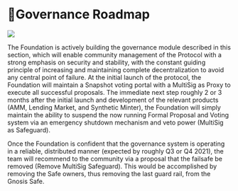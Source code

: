 # 🚦Governance Roadmap



![](https://lh6.googleusercontent.com/1Bni260Zib5c15IxPtUUO7Y0Hvh_WhW6lKT0IpQ2u_kBmEaJEXUwadlQWh-jfJmwTaXJmkpX1Ukf5oQkoanuPC0jolIBfVIqqy42nt0358taixp2Gxj3CfdHj5lTNt85XetIJMZO)

The Foundation is actively building the governance module described in this section, which will enable community management of the Protocol with a strong emphasis on security and stability, with the constant guiding principle of increasing and maintaining complete decentralization to avoid any central point of failure. At the initial launch of the protocol, the Foundation will maintain a Snapshot voting portal with a MultiSig as Proxy to execute all successful proposals. The immediate next step roughly 2 or 3 months after the initial launch and development of the relevant products \(AMM, Lending Market, and Synthetic Minter\), the Foundation will simply maintain the ability to suspend the now running Formal Proposal and Voting system via an emergency shutdown mechanism and veto power \(MultiSig as Safeguard\).

Once the Foundation is confident that the governance system is operating in a reliable, distributed manner \(expected by roughly Q3 or Q4 2021\), the team will recommend to the community via a proposal that the failsafe be removed \(Remove MultiSig Safeguard\). This would be accomplished by removing the Safe owners, thus removing the last guard rail, from the Gnosis Safe.  


